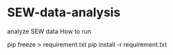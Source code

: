 # SEW-data-analysis
analyze SEW data
How to run

pip freeze > requirement.txt
pip install -r requirement.txt
